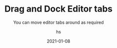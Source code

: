 ---
date: 2021-01-08
title: Drag and Dock Editor tabs
technologies: [java, kotlin]
topics: [tricks, interface, latest]
author: hs
subtitle: You can move editor tabs around as required
thumbnail: ./thumbnail.png
cardThumbnail: ./card.png
shortVideo:
  poster: ./tip.png
  url: https://youtu.be/QK_5IBkBMJQ
leadin: |
  You can move tabs around in your editor to take advantage of bigger monitors and have code appear side by side, for example a class and its test class.

---